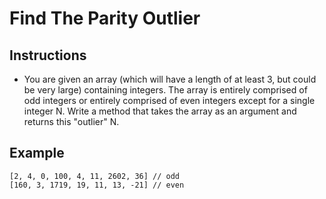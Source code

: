 # Find The Parity Outlier

## Instructions

  - You are given an array (which will have a length of at least 3, but could be very large) containing integers. The array is entirely comprised of odd integers or entirely comprised of even integers except for a single integer N. Write a method that takes the array as an argument and returns this "outlier" N.

## Example

```
[2, 4, 0, 100, 4, 11, 2602, 36] // odd
[160, 3, 1719, 19, 11, 13, -21] // even
```
